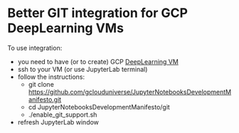 # Better GIT integration for GCP DeepLearning VMs

To use integration:

* you need to have (or to create) GCP [DeepLearning VM](https://blog.kovalevskyi.com/deep-learning-images-for-google-cloud-engine-the-definitive-guide-bc74f5fb02bc)
* ssh to your VM (or use JupyterLab terminal)
* follow the instructions:
   * git clone https://github.com/gclouduniverse/JupyterNotebooksDevelopmentManifesto.git
   * cd JupyterNotebooksDevelopmentManifesto/git
   * ./enable_git_support.sh
* refresh JupyterLab window
